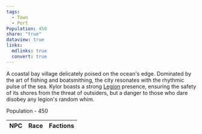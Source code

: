 ```yaml
---
tags:
  - Town
  - Port
Population: 450
share: "true"
dataview: true
links:
  mdlinks: true
  convert: true
---
```


A coastal bay village delicately poised on the ocean's edge. Dominated by the art of fishing and boatsmithing, the city resonates with the rhythmic pulse of the sea. Kylor boasts a strong [Legion](../../../Peoples-&%20Factions/The%20Aegis%20Legion/The-Aegis-Legion.md) presence, ensuring the safety of its shores from the threat of outsiders, but a danger to those who dare disobey any legion's random whim.

Population - 450

| NPC | Race | Factions |
| --- | ---- | -------- |
